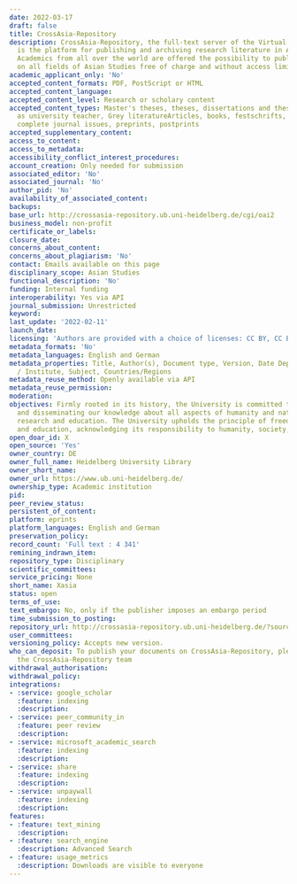 ```yaml
---
date: 2022-03-17
draft: false
title: CrossAsia-Repository
description: CrossAsia-Repository, the full-text server of the Virtual Library CrossAsia
  is the platform for publishing and archiving research literature in Asian Studies.
  Academics from all over the world are offered the possibility to publish their research
  on all fields of Asian Studies free of charge and without access limitation.
academic_applicant_only: 'No'
accepted_content_formats: PDF, PostScript or HTML
accepted_content_language:
accepted_content_level: Research or scholary content
accepted_content_types: Master's theses, theses, dissertations and theses for qualification
  as university teacher, Grey literatureArticles, books, festschrifts, book chapters,
  complete journal issues, preprints, postprints
accepted_supplementary_content:
access_to_content:
access_to_metadata:
accessibility_conflict_interest_procedures:
account_creation: Only needed for submission
associated_editor: 'No'
associated_journal: 'No'
author_pid: 'No'
availability_of_associated_content:
backups:
base_url: http://crossasia-repository.ub.uni-heidelberg.de/cgi/oai2
business_model: non-profit
certificate_or_labels:
closure_date:
concerns_about_content:
concerns_about_plagiarism: 'No'
contact: Emails available on this page
disciplinary_scope: Asian Studies
functional_description: 'No'
funding: Internal funding
interoperability: Yes via API
journal_submission: Unrestricted
keyword:
last_update: '2022-02-11'
launch_date:
licensing: 'Authors are provided with a choice of licenses: CC BY, CC BY-NC, CC BY-NC-ND'
metadata_formats: 'No'
metadata_languages: English and German
metadata_properties: Title, Author(s), Document type, Version, Date Deposited, Faculties
  / Institute, Subject, Countries/Regions
metadata_reuse_method: Openly available via API
metadata_reuse_permission:
moderation:
objectives: Firmly rooted in its history, the University is committed to expanding
  and disseminating our knowledge about all aspects of humanity and nature through
  research and education. The University upholds the principle of freedom of research
  and education, acknowledging its responsibility to humanity, society, and nature.
open_doar_id: X
open_source: 'Yes'
owner_country: DE
owner_full_name: Heidelberg University Library
owner_short_name:
owner_url: https://www.ub.uni-heidelberg.de/
ownership_type: Academic institution
pid:
peer_review_status:
persistent_of_content:
platform: eprints
platform_languages: English and German
preservation_policy:
record_count: 'Full text : 4 341'
remining_indrawn_item:
repository_type: Disciplinary
scientific_committees:
service_pricing: None
short_name: Xasia
status: open
terms_of_use:
text_embargo: No, only if the publisher imposes an embargo period
time_submission_to_posting:
repository_url: http://crossasia-repository.ub.uni-heidelberg.de/?source_opus=&la=en
user_committees:
versioning_policy: Accepts new version.
who_can_deposit: To publish your documents on CrossAsia-Repository, please contact
  the CrossAsia-Repository team
withdrawal_authorisation:
withdrawal_policy:
integrations:
- :service: google_scholar
  :feature: indexing
  :description:
- :service: peer_community_in
  :feature: peer review
  :description:
- :service: microsoft_academic_search
  :feature: indexing
  :description:
- :service: share
  :feature: indexing
  :description:
- :service: unpaywall
  :feature: indexing
  :description:
features:
- :feature: text_mining
  :description:
- :feature: search_engine
  :description: Advanced Search
- :feature: usage_metrics
  :description: Downloads are visible to everyone
---
```



